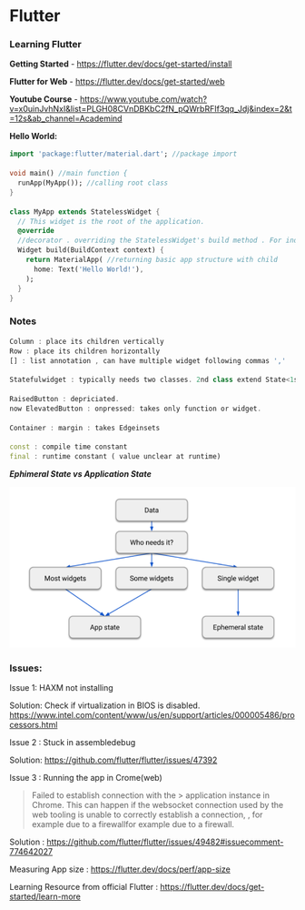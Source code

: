 # Flutter
### Learning Flutter

**Getting Started** - https://flutter.dev/docs/get-started/install 

**Flutter for Web** - https://flutter.dev/docs/get-started/web

**Youtube Course** - https://www.youtube.com/watch?v=x0uinJvhNxI&list=PLGH08CVnDBKbC2fN_pQWrbRFIf3qq_Jdj&index=2&t=12s&ab_channel=Academind


**Hello World:**

````dart
import 'package:flutter/material.dart'; //package import

void main() //main function {
  runApp(MyApp()); //calling root class
}

class MyApp extends StatelessWidget { 
  // This widget is the root of the application.
  @override 
  //decorator . overriding the StatelessWidget's build method . For indicating  delibarete overriding not accident. 
  Widget build(BuildContext context) {
    return MaterialApp( //returning basic app structure with child 
      home: Text('Hello World!'), 
    );
  }
}

```` 

### Notes

````dart
Column : place its children vertically
Row : place its children horizontally
[] : list annotation , can have multiple widget following commas ','

Statefulwidget : typically needs two classes. 2nd class extend State<1st Class Name>. State is maintain by SetState function.

RaisedButton : depriciated. 
now ElevatedButton : onpressed: takes only function or widget.

Container : margin : takes Edgeinsets 

const : compile time constant
final : runtime constant ( value unclear at runtime)

````

***Ephimeral State vs Application State***

![](image/f1.PNG)


### Issues:

Issue 1: HAXM not installing

Solution: Check if virtualization in BIOS is disabled.
https://www.intel.com/content/www/us/en/support/articles/000005486/processors.html

Issue 2 : Stuck in assembledebug

Solution: https://github.com/flutter/flutter/issues/47392 


Issue 3 : Running the app in Crome(web)
> Failed to establish connection with the > application instance in Chrome. This can happen if the websocket connection used by the web tooling is unable to correctly establish a connection, , for example due to a firewallfor example due to a firewall.

Solution : https://github.com/flutter/flutter/issues/49482#issuecomment-774642027 


Measuring App size : https://flutter.dev/docs/perf/app-size

Learning Resource from official Flutter : https://flutter.dev/docs/get-started/learn-more 
